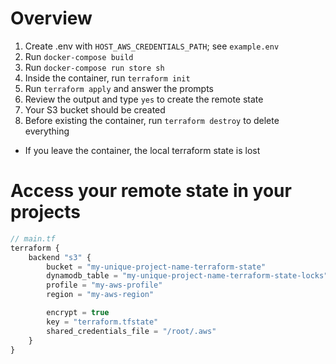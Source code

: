 # Overview
1. Create .env with `HOST_AWS_CREDENTIALS_PATH`; see `example.env`
2. Run `docker-compose build`
3. Run `docker-compose run store sh`
4. Inside the container, run `terraform init`
5. Run `terraform apply` and answer the prompts
6. Review the output and type `yes` to create the remote state
7. Your S3 bucket should be created
8. Before existing the container, run `terraform destroy` to delete everything
  * If you leave the container, the local terraform state is lost

# Access your remote state in your projects
```javascript
// main.tf
terraform {
	backend "s3" {
		bucket = "my-unique-project-name-terraform-state"
		dynamodb_table = "my-unique-project-name-terraform-state-locks"
		profile = "my-aws-profile"
		region = "my-aws-region"

		encrypt = true
		key = "terraform.tfstate"
		shared_credentials_file = "/root/.aws"
	}
}
```
